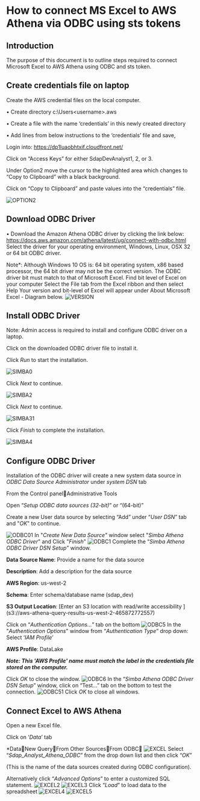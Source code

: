 # How to connect MS Excel to AWS Athena via ODBC using sts tokens
## Introduction

The purpose of this document is to outline steps required to connect Microsoft Excel to AWS Athena using ODBC and sts token. 

## Create credentials file on laptop
Create the AWS credential files on the local computer.

•	Create directory c:\Users\<username>\.aws

•	Create a file with the name ‘credentials’ in this newly created directory

•	Add lines from below instructions to the ‘credentials’ file and save,

Login into: https://dp1luaobhtxif.cloudfront.net/

Click on “Access Keys” for either SdapDevAnalyst1, 2, or 3.

Under Option2 move the cursor to the highlighted area which changes to “Copy to Clipboard” with a black background. 

Click on “Copy to Clipboard” and paste values into the “credentials” file.

  ![OPTION2](images/credentials.png) 

## Download ODBC Driver
•	Download the Amazon Athena ODBC driver by clicking the link below:
https://docs.aws.amazon.com/athena/latest/ug/connect-with-odbc.html
Select the driver for your operating environment, Windows, Linux, OSX 32 or 64 bit ODBC driver.

Note*: Although Windows 10 OS is: 64 bit operating system, x86 based processor, the 64 bit driver may not be the correct version.
The ODBC driver bit must match to that of Microsoft Excel.
Find bit level of Excel on your computer
Select the File tab from the Excel ribbon and then select Help
Your version and bit-level of Excel will appear under About Microsoft Excel - Diagram below.
![VERSION](images/excel-version.png)
## Install ODBC Driver
Note: Admin access is required to install and configure ODBC driver on a laptop.

Click on the downloaded ODBC driver file to install it.

Click *Run* to start the installation.

  ![SIMBA0](images/simba-install.png)
  
Click *Next* to continue.

  ![SIMBA2](images/simba-install2.png)

Click *Next* to continue.

  ![SIMBA31](images/simba-install31.png)
  
Click *Finish* to complete the installation.

  ![SIMBA4](images/simba-install4.png)  

## Configure ODBC Driver
Installation of the ODBC driver will create a new system data source in *ODBC Data Source Administrator* under *system DSN* tab

From the Control panelAdministrative Tools

Open “*Setup ODBC data sources (32-bit)*” or “(64-bit)”

Create a new User data source by selecting “Add” under “*User DSN*” tab and "*OK*" to continue.

  ![ODBC01](images/configure-ODBC01.png)
In "*Create New Data Source"* window select "*Simba Athena ODBC Driver*" and Click "*Finish*"
  ![ODBC1](images/configure-ODBC1.png)
Complete the “*Simba Athena ODBC Driver DSN Setup*” window.

**Data Source Name**: Provide a name for the data source

**Description**: Add a description for the data source

**AWS Region**: us-west-2

**Schema**: Enter schema/database name (sdap_dev)

**S3 Output Location**: [Enter an S3 location with read/write accessibility ]
(s3://aws-athena-query-results-us-west-2-465872772557)

Click on “*Authentication Options…*” tab on the bottom
  ![ODBC5](images/configure-ODBC5.png)
In the "*Authentication Options*" window from “*Authentication Type*” drop down: Select ‘*IAM Profile*’ 

**AWS Profile**: DataLake

***Note: This 'AWS Profile' name must match the label in the credentials file stored on the computer.***

Click *OK* to close the window.
  ![ODBC6](images/configure-ODBC6.png)
In the “*Simba Athena ODBC Driver DSN Setup*” window, click on “Test…” tab on the bottom to test the connection.
  ![ODBC51](images/configure-ODBC51.png)
Click *OK* to close all windows.

## Connect Excel to AWS Athena

Open a new Excel file.

Click on ‘*Data*’ tab

*DataNew QueryFrom Other SourcesFrom ODBC
  ![EXCEL](images/excel-connect.png)
Select “*Sdap_Analyst_Athena_ODBC*” from the drop down list and then click “*OK*”

(This is the name of the data sources created during ODBC configuration).

Alternatively click “*Advanced Options*” to enter a customized SQL statement.
  ![EXCEL2](images/excel-connect2.png)
  ![EXCEL3](images/excel-connect3.png)
Click “*Load*” to load data to the spreadsheet
  ![EXCEL4](images/excel-connect4.png)
  ![EXCEL5](images/excel-connect5.png)
